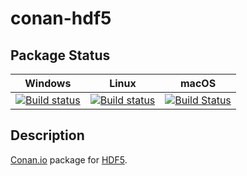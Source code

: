 # conan-hdf5

## Package Status

| Windows | Linux | macOS |
|:-------:|:-----:|:-----:|
|[![Build status](https://ci.appveyor.com/api/projects/status/n2hxdu7ayrkp90sb/branch/testing%2F1.12.0?svg=true)](https://ci.appveyor.com/project/SpaceIm/conan-hdf5)|[![Build status](https://github.com/SpaceIm/conan-hdf5/workflows/.github/workflows/conan.yml/badge.svg?branch=testing%2F1.12.0)](https://github.com/SpaceIm/conan-hdf5/actions?query=branch%3Atesting%2F1.12.0)|[![Build Status](https://travis-ci.com/SpaceIm/conan-hdf5.svg?branch=testing%2F1.12.0)](https://travis-ci.com/SpaceIm/conan-hdf5)|

## Description

[Conan.io](https://conan.io) package for [HDF5](https://portal.hdfgroup.org/display/HDF5/HDF5).
